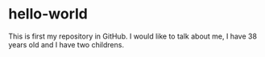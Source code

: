 # hello-world
This is first my repository in GitHub. I would like to talk about me, I have 38 years old and I have two childrens.
